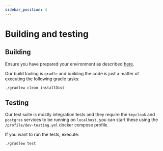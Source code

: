 ```yaml
---
sidebar_position: 4
---
```


# Building and testing

## Building

Ensure you have prepared your environment as described [here](preparing-the-environment.md).

Our build tooling is `gradle` and building the code is just a matter of executing the following gradle tasks:

```
./gradlew clean installDist
```

## Testing

Our test suite is mostly integration tests and they require the `keycloak` and `postgres` services to be running on `localhost`, you can start these using the `/profile/dev-testing.yml` docker compose profile.

If you want to run the tests, execute:

```
./gradlew test
```

